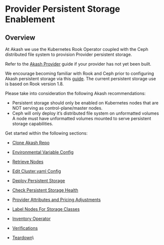 # Provider Persistent Storage Enablement



## **Overview**

At Akash we use the Kubernetes Rook Operator coupled with the Ceph distributed file system to provision Provider persistent storage.

Refer to the [ Akash Provider](../akash-cloud-provider-build-with-helm-charts/) guide if your provider has not yet been built.

We encourage becoming familiar with Rook and Ceph prior to configuring Akash persistent storage via this [guide](https://rook.github.io/docs/rook/v1.8/).  The current persistent storage use is based on Rook version 1.8.

Please take into consideration the following Akash recommendations:

* Persistent storage should only be enabled on Kubernetes nodes that are NOT serving as control-plane/master nodes.
* Ceph will only deploy it’s distributed file system on unformatted volumes  A node must have unformatted volumes mounted to serve persistent storage capabilities.

Get started within the following sections:

* [Clone Akash Repo](clone-akash-repo.md)
* [Environmental Variable Config](environmental-variable-config.md)
* [Retrieve Nodes](retrieve-nodes.md)
* [Edit Cluster.yaml Config](edit-cluster.yaml-config.md)
* [Deploy Persistent Storage](deploy-persistent-storage.md)
* [Check Persistent Storage Health](check-persistent-storage-health.md)
* [Provider Attributes and Pricing Adjustments](provider-attributes-and-pricing-adjustments.md)
* [Label Nodes For Storage Classes](label-nodes-for-storage-classes.md)
* [Inventory Operator](inventory-operator.md)
* [Verifications](verifications.md)
*   [Teardown](teardown.md)\


    \
     <a href="#attribute-adjustments" id="attribute-adjustments"></a>
    -----------------------------------------------------------------

    \
     <a href="#ensure-unformatted-drives" id="ensure-unformatted-drives"></a>
    -------------------------------------------------------------------------

